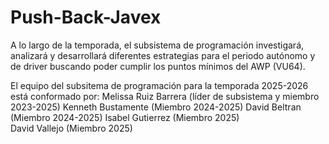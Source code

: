 # Push-Back-Javex
A lo largo de la temporada, el subsistema de programación investigará, analizará y desarrollará diferentes estrategias para el periodo autónomo y de driver buscando poder cumplir los puntos mínimos del AWP (VU64). 

El equipo del subsitema de programación para la temporada 2025-2026 está conformado por: 
Melissa Ruiz Barrera (líder de subsistema y miembro 2023-2025)
Kenneth Bustamente (Miembro 2024-2025)
David Beltran (Miembro 2024-2025)
Isabel Gutierrez (Miembro 2025)  
David Vallejo (Miembro 2025) 

